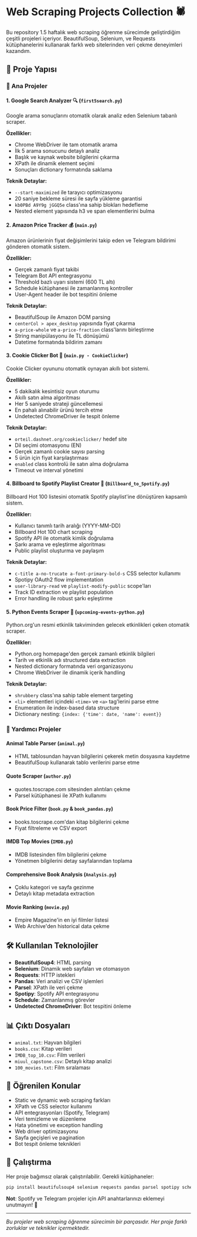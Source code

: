 # Web Scraping Projects Collection 🕷️

Bu repository 1.5 haftalık web scraping öğrenme sürecimde geliştirdiğim çeşitli projeleri içeriyor. BeautifulSoup, Selenium, ve Requests kütüphanelerini kullanarak farklı web sitelerinden veri çekme deneyimleri kazandım.

## 📁 Proje Yapısı

### 🔧 Ana Projeler

#### 1. **Google Search Analyzer** 🔍 (`first5search.py`)
Google arama sonuçlarını otomatik olarak analiz eden Selenium tabanlı scraper.

**Özellikler:**
- Chrome WebDriver ile tam otomatik arama
- İlk 5 arama sonucunu detaylı analiz
- Başlık ve kaynak website bilgilerini çıkarma
- XPath ile dinamik element seçimi
- Sonuçları dictionary formatında saklama

**Teknik Detaylar:**
- `--start-maximized` ile tarayıcı optimizasyonu
- 20 saniye bekleme süresi ile sayfa yükleme garantisi
- `kb0PBd A9Y9g jGGQ5e` class'ına sahip blokları hedefleme
- Nested element yapısında h3 ve span elementlerini bulma

#### 2. **Amazon Price Tracker** 💰 (`main.py`)
Amazon ürünlerinin fiyat değişimlerini takip eden ve Telegram bildirimi gönderen otomatik sistem.

**Özellikler:**
- Gerçek zamanlı fiyat takibi
- Telegram Bot API entegrasyonu
- Threshold bazlı uyarı sistemi (600 TL altı)
- Schedule kütüphanesi ile zamanlanmış kontroller
- User-Agent header ile bot tespitini önleme

**Teknik Detaylar:**
- BeautifulSoup ile Amazon DOM parsing
- `centerCol > apex_desktop` yapısında fiyat çıkarma
- `a-price-whole` ve `a-price-fraction` class'larını birleştirme
- String manipülasyonu ile TL dönüşümü
- Datetime formatında bildirim zamanı

#### 3. **Cookie Clicker Bot** 🍪 (`main.py - CookieClicker`)
Cookie Clicker oyununu otomatik oynayan akıllı bot sistemi.

**Özellikler:**
- 5 dakikalık kesintisiz oyun oturumu
- Akıllı satın alma algoritması
- Her 5 saniyede strateji güncellemesi
- En pahalı alınabilir ürünü tercih etme
- Undetected ChromeDriver ile tespit önleme

**Teknik Detaylar:**
- `orteil.dashnet.org/cookieclicker/` hedef site
- Dil seçimi otomasyonu (EN)
- Gerçek zamanlı cookie sayısı parsing
- 5 ürün için fiyat karşılaştırması
- `enabled` class kontrolü ile satın alma doğrulama
- Timeout ve interval yönetimi

#### 4. **Billboard to Spotify Playlist Creator** 🎵 (`Billboard_to_Spotify.py`)
Billboard Hot 100 listesini otomatik Spotify playlist'ine dönüştüren kapsamlı sistem.

**Özellikler:**
- Kullanıcı tanımlı tarih aralığı (YYYY-MM-DD)
- Billboard Hot 100 chart scraping
- Spotify API ile otomatik kimlik doğrulama
- Şarkı arama ve eşleştirme algoritması
- Public playlist oluşturma ve paylaşım

**Teknik Detaylar:**
- `c-title a-no-trucate a-font-primary-bold-s` CSS selector kullanımı
- Spotipy OAuth2 flow implementation
- `user-library-read` ve `playlist-modify-public` scope'ları
- Track ID extraction ve playlist population
- Error handling ile robust şarkı eşleştirme

#### 5. **Python Events Scraper** 🐍 (`upcoming-events-python.py`)
Python.org'un resmi etkinlik takviminden gelecek etkinlikleri çeken otomatik scraper.

**Özellikler:**
- Python.org homepage'den gerçek zamanlı etkinlik bilgileri
- Tarih ve etkinlik adı structured data extraction
- Nested dictionary formatında veri organizasyonu
- Chrome WebDriver ile dinamik içerik handling

**Teknik Detaylar:**
- `shrubbery` class'ına sahip table element targeting
- `<li>` elementleri içindeki `<time>` ve `<a>` tag'lerini parse etme
- Enumeration ile index-based data structure
- Dictionary nesting: `{index: {'time': date, 'name': event}}`

### 🔧 Yardımcı Projeler

#### **Animal Table Parser** (`animal.py`)
- HTML tablosundan hayvan bilgilerini çekerek metin dosyasına kaydetme
- BeautifulSoup kullanarak tablo verilerini parse etme

#### **Quote Scraper** (`author.py`)
- quotes.toscrape.com sitesinden alıntıları çekme
- Parsel kütüphanesi ile XPath kullanımı

#### **Book Price Filter** (`book.py` & `book_pandas.py`)
- books.toscrape.com'dan kitap bilgilerini çekme
- Fiyat filtreleme ve CSV export

#### **IMDB Top Movies** (`IMDB.py`)
- IMDB listesinden film bilgilerini çekme
- Yönetmen bilgilerini detay sayfalarından toplama

#### **Comprehensive Book Analysis** (`Analysis.py`)
- Çoklu kategori ve sayfa gezinme
- Detaylı kitap metadata extraction

#### **Movie Ranking** (`movie.py`)
- Empire Magazine'in en iyi filmler listesi
- Web Archive'den historical data çekme

## 🛠️ Kullanılan Teknolojiler

- **BeautifulSoup4**: HTML parsing
- **Selenium**: Dinamik web sayfaları ve otomasyon
- **Requests**: HTTP istekleri
- **Pandas**: Veri analizi ve CSV işlemleri
- **Parsel**: XPath ile veri çekme
- **Spotipy**: Spotify API entegrasyonu
- **Schedule**: Zamanlanmış görevler
- **Undetected ChromeDriver**: Bot tespitini önleme

## 📊 Çıktı Dosyaları

- `animal.txt`: Hayvan bilgileri
- `books.csv`: Kitap verileri
- `IMDB_top_10.csv`: Film verileri
- `miuul_capstone.csv`: Detaylı kitap analizi
- `100_movies.txt`: Film sıralaması

## 🎯 Öğrenilen Konular

- Static ve dynamic web scraping farkları
- XPath ve CSS selector kullanımı
- API entegrasyonları (Spotify, Telegram)
- Veri temizleme ve düzenleme
- Hata yönetimi ve exception handling
- Web driver optimizasyonu
- Sayfa geçişleri ve pagination
- Bot tespit önleme teknikleri

## 🚀 Çalıştırma

Her proje bağımsız olarak çalıştırılabilir. Gerekli kütüphaneler:

```bash
pip install beautifulsoup4 selenium requests pandas parsel spotipy schedule undetected-chromedriver lxml
```

**Not**: Spotify ve Telegram projeler için API anahtarlarınızı eklemeyi unutmayın! 🔑

---

*Bu projeler web scraping öğrenme sürecimin bir parçasıdır. Her proje farklı zorluklar ve teknikler içermektedir.*